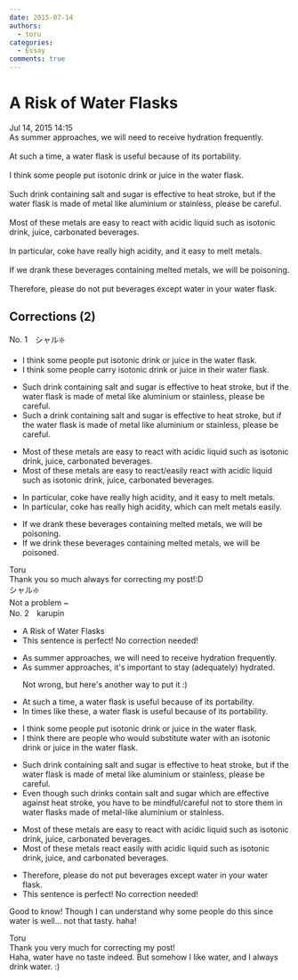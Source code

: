 ```yaml
---
date: 2015-07-14
authors:
  - toru
categories:
  - Essay
comments: true
---
```


# A Risk of Water Flasks
<div class="date">Jul 14, 2015 14:15</div>
<div id="post"><div id="body_show_ori">
As summer approaches, we will need to receive hydration frequently.<br/><br/>At such a time, a water flask is useful because of its portability.<br/><br/>I think some people put isotonic drink or juice in the water flask.<br/><br/>Such drink containing salt and sugar is effective to heat stroke, but if the water flask is made of metal like aluminium or stainless, please be careful.<br/><br/>Most of these metals are easy to react with acidic liquid such as isotonic drink, juice, carbonated beverages.<br/><br/>In particular, coke have really high acidity, and it easy to melt metals.<br/><br/>If we drank these beverages containing melted metals, we will be poisoning.<br/><br/>Therefore, please do not put beverages except water in your water flask.
</div></div>

<!-- more -->


## Corrections (2)
<div id="block"><div class="first_name"> No. 1　<span class="just_name">シャル❇️</span></div><div id="block2">
<ul class="correction_field">
<li class="incorrect">I think some people put isotonic drink or juice in the water flask.</li>
<li class="corrected correct">
I think some people carry isotonic drink or juice in their water flask.
</li>
</ul>
<ul class="correction_field">
<li class="incorrect">Such drink containing salt and sugar is effective to heat stroke, but if the water flask is made of metal like aluminium or stainless, please be careful.</li>
<li class="corrected correct">
Such a drink containing salt and sugar is effective to heat stroke, but if the water flask is made of metal like aluminium or stainless, please be careful.
</li>
</ul>
<ul class="correction_field">
<li class="incorrect">Most of these metals are easy to react with acidic liquid such as isotonic drink, juice, carbonated beverages.</li>
<li class="corrected correct">
Most of these metals are easy to react/<span class="f_blue">easily react</span> with acidic liquid such as isotonic drink, juice, carbonated beverages.
</li>
</ul>
<ul class="correction_field">
<li class="incorrect">In particular, coke have really high acidity, and it easy to melt metals.</li>
<li class="corrected correct">
In particular, coke has really high acidity, which can melt metals easily.
</li>
</ul>
<ul class="correction_field">
<li class="incorrect">If we drank these beverages containing melted metals, we will be poisoning.</li>
<li class="corrected correct">
If we dr<span class="f_blue">i</span>nk these beverages containing melted metals, we will be poisoned.
</li>
</ul>
</div><div class="name"><span class="just_name">Toru</span><br>
Thank you so much always for correcting my post!:D
</div>
<div class="name"><span class="just_name">シャル❇️</span><br>
Not a problem ~
</div>
</div>
<div id="block"><div class="first_name"> No. 2　<span class="just_name">karupin</span></div><div id="block2">
<ul class="correction_field">
<li class="incorrect">A Risk of Water Flasks</li>
<li class="corrected perfect">This sentence is perfect! No correction needed!</li>
</ul>
<ul class="correction_field">
<li class="incorrect">As summer approaches, we will need to receive hydration frequently.</li>
<li class="corrected correct">
As summer approaches, it's important to stay <span class="f_gray">(adequately)</span> hydrated.
<p class="correction_comment">Not wrong, but here's another way to put it :)</p>
</li>
</ul>
<ul class="correction_field">
<li class="incorrect">At such a time, a water flask is useful because of its portability.</li>
<li class="corrected correct">
<span class="f_blue">In times like these</span>, a water flask is useful because of its portability.
</li>
</ul>
<ul class="correction_field">
<li class="incorrect">I think some people put isotonic drink or juice in the water flask.</li>
<li class="corrected correct">
I think there are people who would substitute water with an isotonic drink or juice in the water flask.
</li>
</ul>
<ul class="correction_field">
<li class="incorrect">Such drink containing salt and sugar is effective to heat stroke, but if the water flask is made of metal like aluminium or stainless, please be careful.</li>
<li class="corrected correct">
Even though such drinks contain salt and sugar which are effective against heat stroke, you have to be mindful/careful not to store them in water flasks made of metal-like aluminium or stainless.
</li>
</ul>
<ul class="correction_field">
<li class="incorrect">Most of these metals are easy to react with acidic liquid such as isotonic drink, juice, carbonated beverages.</li>
<li class="corrected correct">
Most of these metals <span class="f_red">react easily</span> with acidic liquid such as isotonic drink, juice, and carbonated beverages.
</li>
</ul>
<ul class="correction_field">
<li class="incorrect">Therefore, please do not put beverages except water in your water flask.</li>
<li class="corrected perfect">This sentence is perfect! No correction needed!</li>
</ul>
<p class="comment_small">
 Good to know! Though I can understand why some people do this since water is well... not that tasty. haha!
</p>

</div><div class="name"><span class="just_name">Toru</span><br>
Thank you very much for correcting my post!<br/>Haha, water have no taste indeed. But somehow I like water, and I always drink water. :)
</div>
</div>
